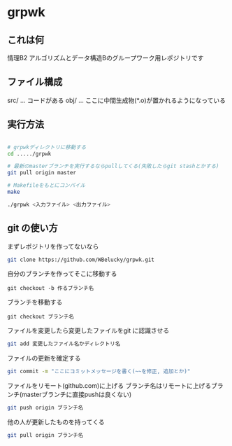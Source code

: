 # grpwk

## これは何
情理B2 アルゴリズムとデータ構造Bのグループワーク用レポジトリです

## ファイル構成
src/ ... コードがある
obj/ ... ここに中間生成物(*.o)が置かれるようになっている

## 実行方法
```bash

# grpwkディレクトリに移動する
cd ...../grpwk 

# 最新のmasterブランチを実行するならpullしてくる(失敗したらgit stashとかする)
git pull origin master

# Makefileをもとにコンパイル
make

./grpwk <入力ファイル> <出力ファイル>
```


## git の使い方

まずレポジトリを作ってないなら
```bash
git clone https://github.com/WBelucky/grpwk.git
```


自分のブランチを作ってそこに移動する
```
git checkout -b 作るブランチ名
```

ブランチを移動する
```
git checkout ブランチ名
```

ファイルを変更したら変更したファイルをgit に認識させる
```bash
git add 変更したファイル名かディレクトリ名
```

ファイルの更新を確定する
```bash
git commit -m "ここにコミットメッセージを書く(~~を修正, 追加とか)"
```

ファイルをリモート(github.com)に上げる
ブランチ名はリモートに上げるブランチ(masterブランチに直接pushは良くない)
```bash
git push origin ブランチ名
```

他の人が更新したものを持ってくる
```bash
git pull origin ブランチ名
```





